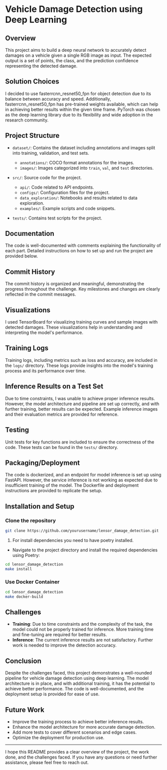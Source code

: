 # Vehicle Damage Detection using Deep Learning

## Overview

This project aims to build a deep neural network to accurately detect damages on a vehicle given a single RGB image as input. The expected output is a set of points, the class, and the prediction confidence representing the detected damage.

## Solution Choices

I decided to use fasterrcnn_resnet50_fpn for object detection due to its balance between accuracy and speed. Additionally, fasterrcnn_resnet50_fpn has pre-trained weights available, which can help in achieving better results within the given time frame. PyTorch was chosen as the deep learning library due to its flexibility and wide adoption in the research community.

## Project Structure

- `dataset/`: Contains the dataset including annotations and images split into training, validation, and test sets.

  - `annotations/`: COCO format annotations for the images.
  - `images/`: Images categorized into `train`, `val`, and `test` directories.

- `src/`: Source code for the project.

  - `api/`: Code related to API endpoints.
  - `configs/`: Configuration files for the project.
  - `data_exploration/`: Notebooks and results related to data exploration.
  - `examples/`: Example scripts and code snippets.

- `tests/`: Contains test scripts for the project.

## Documentation

The code is well-documented with comments explaining the functionality of each part. Detailed instructions on how to set up and run the project are provided below.

## Commit History

The commit history is organized and meaningful, demonstrating the progress throughout the challenge. Key milestones and changes are clearly reflected in the commit messages.

## Visualizations

I used TensorBoard for visualizing training curves and sample images with detected damages. These visualizations help in understanding and interpreting the model's performance.

## Training Logs

Training logs, including metrics such as loss and accuracy, are included in the `logs/` directory. These logs provide insights into the model's training process and its performance over time.

## Inference Results on a Test Set

Due to time constraints, I was unable to achieve proper inference results. However, the model architecture and pipeline are set up correctly, and with further training, better results can be expected. Example inference images and their evaluation metrics are provided for reference.

## Testing

Unit tests for key functions are included to ensure the correctness of the code. These tests can be found in the `tests/` directory.

## Packaging/Deployment

The code is dockerized, and an endpoint for model inference is set up using FastAPI. However, the service inference is not working as expected due to insufficient training of the model. The Dockerfile and deployment instructions are provided to replicate the setup.

## Installation and Setup

### Clone the repository

```sh
git clone https://github.com/yourusername/lensor_damage_detection.git
```

1. For install dependencies you need to have poetry installed.

- Navigate to the project directory and install the required dependencies using Poetry:

```sh
cd lensor_damage_detection
make install
```

### Use Docker Container

```sh
cd lensor_damage_detection
make docker-build
```

## Challenges

- **Training**: Due to time constraints and the complexity of the task, the model could not be properly trained for inference. More training time and fine-tuning are required for better results.
- **Inference**: The current inference results are not satisfactory. Further work is needed to improve the detection accuracy.

## Conclusion

Despite the challenges faced, this project demonstrates a well-rounded pipeline for vehicle damage detection using deep learning. The model architecture is in place, and with additional training, it has the potential to achieve better performance. The code is well-documented, and the deployment setup is provided for ease of use.

## Future Work

- Improve the training process to achieve better inference results.
- Enhance the model architecture for more accurate damage detection.
- Add more tests to cover different scenarios and edge cases.
- Optimize the deployment for production use.

---

I hope this README provides a clear overview of the project, the work done, and the challenges faced. If you have any questions or need further assistance, please feel free to reach out.
